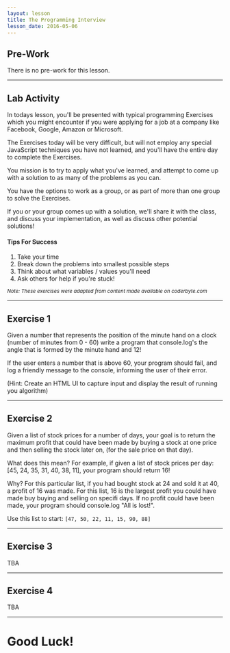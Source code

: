 ```yaml
---
layout: lesson
title: The Programming Interview
lesson_date: 2016-05-06
---
```


## Pre-Work

There is no pre-work for this lesson.

---

## Lab Activity

In todays lesson, you'll be presented with typical programming Exercises which you might encounter if you were applying for a job at a company like Facebook, Google, Amazon or Microsoft.

The Exercises today will be very difficult, but will not employ any special JavaScript techniques you have not learned, and you'll have the entire day to complete the Exercises.

You mission is to try to apply what you've learned, and attempt to come up with a solution to as many of the problems as you can.

You have the options to work as a group, or as part of more than one group to solve the Exercises.

If you or your group comes up with a solution, we'll share it with the class, and discuss your implementation, as well as discuss other potential solutions!

#### Tips For Success

1. Take your time
2. Break down the problems into smallest possible steps
3. Think about what variables / values you'll need
4. Ask others for help if you're stuck!

<small>*Note: These exercises were adapted from content made available on coderbyte.com*</small>

---
## Exercise 1

Given a number that represents the position of the minute hand on a clock (number of minutes from 0 - 60) write a program that console.log's the angle that is formed by the minute hand and 12!

If the user enters a number that is above 60, your program should fail, and log a friendly message to the console, informing the user of their error.

(Hint: Create an HTML UI to capture input and display the result of running you algorithm)

---
## Exercise 2

Given a list of stock prices for a number of days, your goal is to return the maximum profit that could have been made by buying a stock at one price and then selling the stock later on, (for the sale price on that day).

What does this mean? For example, if given a list of stock prices per day: [45, 24, 35, 31, 40, 38, 11], your program should return 16!

Why? For this particular list, if you had bought stock at 24 and sold it at 40, a profit of 16 was made. For this list, 16 is the largest profit you could have made buy buying and selling on specifi days. If no profit could have been made, your program should console.log "All is lost!".

Use this list to start:
`[47, 50, 22, 11, 15, 90, 88]`

---
## Exercise 3

TBA


---
## Exercise 4

TBA

---

# Good Luck!
